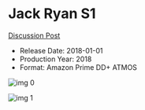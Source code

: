 # Jack Ryan S1

[Discussion Post](https://www.avsforum.com/threads/bass-eq-for-filtered-movies.2995212/post-56752898)

* Release Date: 2018-01-01
* Production Year: 2018
* Format: Amazon Prime DD+ ATMOS

![img 0](https://i.imgur.com/XvAJIzW.jpg)

![img 1](https://i.imgur.com/KGfsOkr.png)

